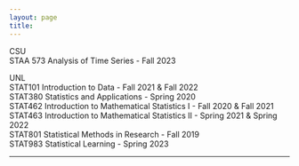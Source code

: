 ```yaml
---
layout: page
title:
---
```


CSU<br>
STAA 573 Analysis of Time Series - Fall 2023<br>

UNL<br>
STAT101 Introduction to Data - Fall 2021 & Fall 2022<br>
STAT380 Statistics and Applications - Spring 2020<br>
STAT462 Introduction to Mathematical Statistics I - Fall 2020 & Fall 2021<br>
STAT463 Introduction to Mathematical Statistics II - Spring 2021 & Spring 2022<br>
STAT801 Statistical Methods in Research - Fall 2019<br>
STAT983 Statistical Learning - Spring 2023<br>

---
